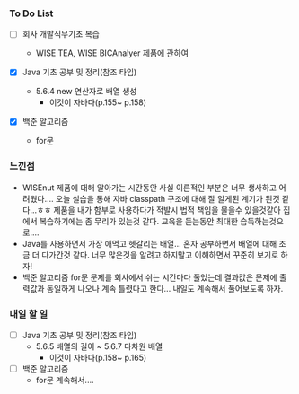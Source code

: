 ### To Do List

- [ ] 회사 개발직무기초 복습

  - WISE TEA, WISE BICAnalyer 제품에 관하여

- [x] Java 기초 공부 및 정리(참조 타입)

  - 5.6.4 new 연산자로 배열 생성
    - 이것이 자바다(p.155~ p.158)

- [x] 백준 알고리즘

  - for문

  

### 느낀점

- WISEnut 제품에 대해 알아가는 시간동안 사실 이론적인 부분은 너무 생사하고 어려웠다.... 오늘 실습을 통해 자바 classpath 구조에 대해 잘 알게된 계기가 된것 같다...ㅎㅎ 제품을 내가 함부로 사용하다가 적발시 법적 책임을 물을수 있을것같아 집에서 복습하기에는 좀 무리가 있는것 같다. 교육을 듣는동안 최대한 습득하는것으로....
- Java를 사용하면서 가장 애먹고 헷갈리는 배열... 혼자 공부하면서 배열에 대해 조금 더 다가간것 같다. 너무 많은것을 알려고 하지말고 이해하면서 꾸준히 보기로 하자!
- 백준 알고리즘 for문 문제를 회사에서 쉬는 시간마다 풀었는데 결과값은 문제에 출력값과 동일하게 나오나 계속 틀렸다고 한다... 내일도 계속해서 풀어보도록 하자.



### 내일 할 일

- [ ] Java 기초 공부 및 정리(참조 타입)
  - 5.6.5 배열의 길이 ~ 5.6.7 다차원 배열
    - 이것이 자바다(p.158~ p.165)
- [ ] 백준 알고리즘
  - for문 계속해서....

